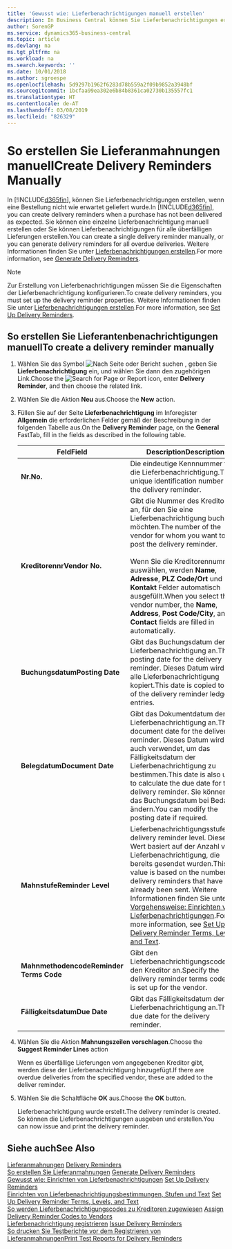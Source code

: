 ```yaml
---
title: 'Gewusst wie: Lieferbenachrichtigungen manuell erstellen'
description: In Business Central können Sie Lieferbenachrichtigungen erstellen, wenn eine Bestellung nicht wie erwartet geliefert wurde.
author: SorenGP
ms.service: dynamics365-business-central
ms.topic: article
ms.devlang: na
ms.tgt_pltfrm: na
ms.workload: na
ms.search.keywords: ''
ms.date: 10/01/2018
ms.author: sgroespe
ms.openlocfilehash: 5d9297b1962f6283d78b559a2f09b9852a3948bf
ms.sourcegitcommit: 1bcfaa99ea302e6b84b8361ca02730b135557fc1
ms.translationtype: HT
ms.contentlocale: de-AT
ms.lasthandoff: 03/08/2019
ms.locfileid: "826329"
---
```

# <a name="create-delivery-reminders-manually"></a><span data-ttu-id="d2e9c-103">So erstellen Sie Lieferanmahnungen manuell</span><span class="sxs-lookup"><span data-stu-id="d2e9c-103">Create Delivery Reminders Manually</span></span>
<span data-ttu-id="d2e9c-104">In [!INCLUDE[d365fin](../../includes/d365fin_md.md)], können Sie Lieferbenachrichtigungen erstellen, wenn eine Bestellung nicht wie erwartet geliefert wurde.</span><span class="sxs-lookup"><span data-stu-id="d2e9c-104">In [!INCLUDE[d365fin](../../includes/d365fin_md.md)], you can create delivery reminders when a purchase has not been delivered as expected.</span></span> <span data-ttu-id="d2e9c-105">Sie können eine einzelne Lieferbenachrichtigung manuell erstellen oder Sie können Lieferbenachrichtigungen für alle überfälligen Lieferungen erstellen.</span><span class="sxs-lookup"><span data-stu-id="d2e9c-105">You can create a single delivery reminder manually, or you can generate delivery reminders for all overdue deliveries.</span></span> <span data-ttu-id="d2e9c-106">Weitere Informationen finden Sie unter [Lieferbenachrichtigungen erstellen](how-to-generate-delivery-reminders.md).</span><span class="sxs-lookup"><span data-stu-id="d2e9c-106">For more information, see [Generate Delivery Reminders](how-to-generate-delivery-reminders.md).</span></span>

> [!NOTE]
> <span data-ttu-id="d2e9c-107">Zur Erstellung von Lieferbenachrichtigungen müssen Sie die Eigenschaften der Lieferbenachrichtigung konfigurieren.</span><span class="sxs-lookup"><span data-stu-id="d2e9c-107">To create delivery reminders, you must set up the delivery reminder properties.</span></span> <span data-ttu-id="d2e9c-108">Weitere Informationen finden Sie unter [Lieferbenachrichtigungen erstellen](how-to-set-up-delivery-reminders.md).</span><span class="sxs-lookup"><span data-stu-id="d2e9c-108">For more information, see [Set Up Delivery Reminders](how-to-set-up-delivery-reminders.md).</span></span>

## <a name="to-create-a-delivery-reminder-manually"></a><span data-ttu-id="d2e9c-109">So erstellen Sie Lieferantenbenachrichtigungen manuell</span><span class="sxs-lookup"><span data-stu-id="d2e9c-109">To create a delivery reminder manually</span></span>  

1.  <span data-ttu-id="d2e9c-110">Wählen Sie das Symbol ![Nach Seite oder Bericht suchen](../../media/ui-search/search_small.png "Nach Seite oder Bericht suchen") , geben Sie **Lieferbenachrichtigung** ein, und wählen Sie dann den zugehörigen Link.</span><span class="sxs-lookup"><span data-stu-id="d2e9c-110">Choose the ![Search for Page or Report](../../media/ui-search/search_small.png "Search for Page or Report icon") icon, enter **Delivery Reminder**, and then choose the related link.</span></span>  
2.  <span data-ttu-id="d2e9c-111">Wählen Sie die Aktion **Neu** aus.</span><span class="sxs-lookup"><span data-stu-id="d2e9c-111">Choose the **New** action.</span></span>  
3.  <span data-ttu-id="d2e9c-112">Füllen Sie auf der Seite **Lieferbenachrichtigung** im Inforegister **Allgemein** die erforderlichen Felder gemäß der Beschreibung in der folgenden Tabelle aus.</span><span class="sxs-lookup"><span data-stu-id="d2e9c-112">On the **Delivery Reminder** page, on the **General** FastTab, fill in the fields as described in the following table.</span></span>  

    |<span data-ttu-id="d2e9c-113">Feld</span><span class="sxs-lookup"><span data-stu-id="d2e9c-113">Field</span></span>|<span data-ttu-id="d2e9c-114">Description</span><span class="sxs-lookup"><span data-stu-id="d2e9c-114">Description</span></span>|  
    |---------------------------------|---------------------------------------|  
    |<span data-ttu-id="d2e9c-115">**Nr.**</span><span class="sxs-lookup"><span data-stu-id="d2e9c-115">**No.**</span></span>|<span data-ttu-id="d2e9c-116">Die eindeutige Kennnummer für die Lieferbenachrichtigung.</span><span class="sxs-lookup"><span data-stu-id="d2e9c-116">The unique identification number for the delivery reminder.</span></span>|  
    |<span data-ttu-id="d2e9c-117">**Kreditorennr**</span><span class="sxs-lookup"><span data-stu-id="d2e9c-117">**Vendor No.**</span></span>|<span data-ttu-id="d2e9c-118">Gibt die Nummer des Kreditors an, für den Sie eine Lieferbenachrichtigung buchen möchten.</span><span class="sxs-lookup"><span data-stu-id="d2e9c-118">The number of the vendor for whom you want to post the delivery reminder.</span></span><br /><br /> <span data-ttu-id="d2e9c-119">Wenn Sie die Kreditorennummer auswählen, werden **Name**, **Adresse**, **PLZ Code/Ort** und **Kontakt** Felder automatisch ausgefüllt.</span><span class="sxs-lookup"><span data-stu-id="d2e9c-119">When you select the vendor number, the **Name**, **Address**, **Post Code/City**, and **Contact** fields are filled in automatically.</span></span>|  
    |<span data-ttu-id="d2e9c-120">**Buchungsdatum**</span><span class="sxs-lookup"><span data-stu-id="d2e9c-120">**Posting Date**</span></span>|<span data-ttu-id="d2e9c-121">Gibt das Buchungsdatum der Lieferbenachrichtigung an.</span><span class="sxs-lookup"><span data-stu-id="d2e9c-121">The posting date for the delivery reminder.</span></span> <span data-ttu-id="d2e9c-122">Dieses Datum wird in alle Lieferbenachrichtigung kopiert.</span><span class="sxs-lookup"><span data-stu-id="d2e9c-122">This date is copied to all of the delivery reminder ledger entries.</span></span>|  
    |<span data-ttu-id="d2e9c-123">**Belegdatum**</span><span class="sxs-lookup"><span data-stu-id="d2e9c-123">**Document Date**</span></span>|<span data-ttu-id="d2e9c-124">Gibt das Dokumentdatum der Lieferbenachrichtigung an.</span><span class="sxs-lookup"><span data-stu-id="d2e9c-124">The document date for the delivery reminder.</span></span> <span data-ttu-id="d2e9c-125">Dieses Datum wird auch verwendet, um das Fälligkeitsdatum der Lieferbenachrichtigung zu bestimmen.</span><span class="sxs-lookup"><span data-stu-id="d2e9c-125">This date is also used to calculate the due date for the delivery reminder.</span></span> <span data-ttu-id="d2e9c-126">Sie können das Buchungsdatum bei Bedarf ändern.</span><span class="sxs-lookup"><span data-stu-id="d2e9c-126">You can modify the posting date if required.</span></span>|  
    |<span data-ttu-id="d2e9c-127">**Mahnstufe**</span><span class="sxs-lookup"><span data-stu-id="d2e9c-127">**Reminder Level**</span></span>|<span data-ttu-id="d2e9c-128">Lieferbenachrichtigungsstufe.</span><span class="sxs-lookup"><span data-stu-id="d2e9c-128">The delivery reminder level.</span></span> <span data-ttu-id="d2e9c-129">Dieser Wert basiert auf der Anzahl von Lieferbenachrichtigung, die bereits gesendet wurden.</span><span class="sxs-lookup"><span data-stu-id="d2e9c-129">This value is based on the number of delivery reminders that have already been sent.</span></span> <span data-ttu-id="d2e9c-130">Weitere Informationen finden Sie unter [Vorgehensweise: Einrichten von Lieferbenachrichtigungen](how-to-set-up-delivery-reminder-terms-levels-and-text.md).</span><span class="sxs-lookup"><span data-stu-id="d2e9c-130">For more information, see [Set Up Delivery Reminder Terms, Levels, and Text](how-to-set-up-delivery-reminder-terms-levels-and-text.md).</span></span>|  
    |<span data-ttu-id="d2e9c-131">**Mahnmethodencode**</span><span class="sxs-lookup"><span data-stu-id="d2e9c-131">**Reminder Terms Code**</span></span>|<span data-ttu-id="d2e9c-132">Gibt den Lieferbenachrichtigungscode für den Kreditor an.</span><span class="sxs-lookup"><span data-stu-id="d2e9c-132">Specify the delivery reminder terms code that is set up for the vendor.</span></span>|  
    |<span data-ttu-id="d2e9c-133">**Fälligkeitsdatum**</span><span class="sxs-lookup"><span data-stu-id="d2e9c-133">**Due Date**</span></span>|<span data-ttu-id="d2e9c-134">Gibt das Fälligkeitsdatum der Lieferbenachrichtigung an.</span><span class="sxs-lookup"><span data-stu-id="d2e9c-134">The due date for the delivery reminder.</span></span>|  

4.  <span data-ttu-id="d2e9c-135">Wählen Sie die Aktion **Mahnungszeilen vorschlagen**.</span><span class="sxs-lookup"><span data-stu-id="d2e9c-135">Choose the **Suggest Reminder Lines** action</span></span>  

    <span data-ttu-id="d2e9c-136">Wenn es überfällige Lieferungen vom angegebenen Kreditor gibt, werden diese der Lieferbenachrichtigung hinzugefügt.</span><span class="sxs-lookup"><span data-stu-id="d2e9c-136">If there are overdue deliveries from the specified vendor, these are added to the deliver reminder.</span></span>  

5.  <span data-ttu-id="d2e9c-137">Wählen Sie die Schaltfläche **OK** aus.</span><span class="sxs-lookup"><span data-stu-id="d2e9c-137">Choose the **OK** button.</span></span>  

    <span data-ttu-id="d2e9c-138">Lieferbenachrichtigung wurde erstellt.</span><span class="sxs-lookup"><span data-stu-id="d2e9c-138">The delivery reminder is created.</span></span> <span data-ttu-id="d2e9c-139">So können die Lieferbenachrichtigungen ausgeben und erstellen.</span><span class="sxs-lookup"><span data-stu-id="d2e9c-139">You can now issue and print the delivery reminder.</span></span>  

## <a name="see-also"></a><span data-ttu-id="d2e9c-140">Siehe auch</span><span class="sxs-lookup"><span data-stu-id="d2e9c-140">See Also</span></span>  
 <span data-ttu-id="d2e9c-141">[Lieferanmahnungen](delivery-reminders.md) </span><span class="sxs-lookup"><span data-stu-id="d2e9c-141">[Delivery Reminders](delivery-reminders.md) </span></span>  
 <span data-ttu-id="d2e9c-142">[So erstellen Sie Lieferanmahnungen](how-to-generate-delivery-reminders.md) </span><span class="sxs-lookup"><span data-stu-id="d2e9c-142">[Generate Delivery Reminders](how-to-generate-delivery-reminders.md) </span></span>  
 <span data-ttu-id="d2e9c-143">[Gewusst wie: Einrichten von Lieferbenachrichtigungen](how-to-set-up-delivery-reminders.md) </span><span class="sxs-lookup"><span data-stu-id="d2e9c-143">[Set Up Delivery Reminders](how-to-set-up-delivery-reminders.md) </span></span>  
 <span data-ttu-id="d2e9c-144">[Einrichten von Lieferbenachrichtigungsbestimmungen, Stufen und Text](how-to-set-up-delivery-reminder-terms-levels-and-text.md) </span><span class="sxs-lookup"><span data-stu-id="d2e9c-144">[Set Up Delivery Reminder Terms, Levels, and Text](how-to-set-up-delivery-reminder-terms-levels-and-text.md) </span></span>  
 <span data-ttu-id="d2e9c-145">[So werden Lieferbenachrichtigungscodes zu Kreditoren zugewiesen](how-to-assign-delivery-reminder-codes-to-vendors.md) </span><span class="sxs-lookup"><span data-stu-id="d2e9c-145">[Assign Delivery Reminder Codes to Vendors](how-to-assign-delivery-reminder-codes-to-vendors.md) </span></span>  
 <span data-ttu-id="d2e9c-146">[Lieferbenachrichtigung registrieren](how-to-issue-delivery-reminders.md) </span><span class="sxs-lookup"><span data-stu-id="d2e9c-146">[Issue Delivery Reminders](how-to-issue-delivery-reminders.md) </span></span>  
 [<span data-ttu-id="d2e9c-147">So drucken Sie Testberichte vor dem Registrieren von Lieferanmahnungen</span><span class="sxs-lookup"><span data-stu-id="d2e9c-147">Print Test Reports for Delivery Reminders</span></span>](how-to-print-test-reports-for-delivery-reminders.md)
